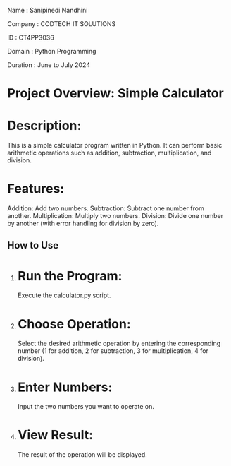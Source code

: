 Name : Sanipinedi Nandhini

Company : CODTECH IT SOLUTIONS

ID : CT4PP3036

Domain : Python Programming

Duration : June to July 2024

# Project Overview: Simple Calculator

# Description:

This is a simple calculator program written in Python. It can perform basic arithmetic operations such as addition, subtraction, multiplication, and division.

# Features:

Addition: Add two numbers.
Subtraction: Subtract one number from another.
Multiplication: Multiply two numbers.
Division: Divide one number by another (with error handling for division by zero).

## How to Use

1. # Run the Program:
    Execute the calculator.py script.
2. # Choose Operation:
   Select the desired arithmetic operation by entering the corresponding number (1 for addition, 2 for subtraction, 3 for multiplication, 4 for division).
3. # Enter Numbers:
   Input the two numbers you want to operate on.
  
4. # View Result:
   The result of the operation will be displayed.
